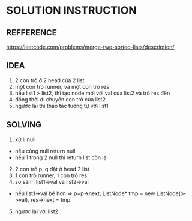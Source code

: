 # SOLUTION INSTRUCTION 

## REFFERENCE
https://leetcode.com/problems/merge-two-sorted-lists/description/

## IDEA 
1. 2 con trỏ ở 2 head của 2 list 
2. một con trỏ runner, và một con trỏ res
3. nếu list1 > list2, thì tạo node mới với val của list2 và trỏ res đến
4. đồng thời di chuyển con trỏ của list2
5. ngược lại thì thao tác tương tự với list1 

## SOLVING 
1. xử lí null
- nếu cùng null return null
- nếu 1 trong 2 null thì return list còn lại
2. 2 con trỏ p, q đặt ở head 2 list 
3. 1 con trỏ runner, 1 con trỏ res 
4. so sánh list1->val và list2->val
- nếu list1->val bé hơn => p=p->next, ListNode* tmp = new ListNode(o->val), res->next = tmp
5. ngược lại với list2 
 




